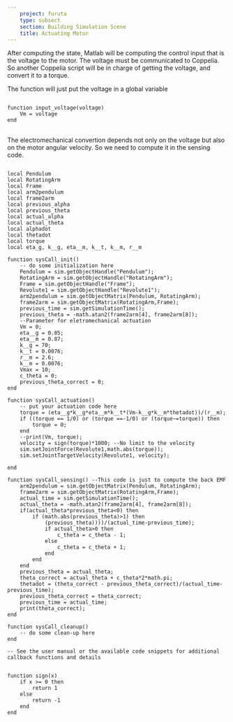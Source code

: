 ```yaml
---
    project: furuta
    type: subsect
    section: Building Simulation Scene
    title: Actuating Motor
---
```


After computing the state, Matlab will be computing the control input that is the voltage to the motor. The voltage must be communicated to Coppelia. So another Coppelia script will be in charge of getting the voltage, and convert it to a torque.

The function will just put the voltage in a global variable

<pre>
<code>
function input_voltage(voltage)
    Vm = voltage
end
</code>
</pre>

The electromechanical convertion depends not only on the voltage but also on the motor angular velocity. So we need to compute it in the sensing code.

<pre>
<code>
local Pendulum
local RotatingArm
local Frame
local arm2pendulum
local frame2arm
local previous_alpha
local previous_theta
local actual_alpha
local actual_theta
local alphadot
local thetadot
local torque
local eta_g, k__g, eta__m, k__t, k__m, r__m

function sysCall_init()
    -- do some initialization here
    Pendulum = sim.getObjectHandle("Pendulum");
    RotatingArm = sim.getObjectHandle("RotatingArm");
    Frame = sim.getObjectHandle("Frame");
    Revolute1 = sim.getObjectHandle("Revolute1");
    arm2pendulum = sim.getObjectMatrix(Pendulum, RotatingArm);
    frame2arm = sim.getObjectMatrix(RotatingArm,Frame);
    previous_time = sim.getSimulationTime();
    previous_theta = -math.atan2(frame2arm[4], frame2arm[8]);
    --Parameter for eletromechanical actuation
    Vm = 0;
    eta__g = 0.85;
    eta__m = 0.87;
    k__g = 70;
    k__t = 0.0076;
    r__m = 2.6;
    k__m = 0.0076;
    Vmax = 10;
    c_theta = 0;
    previous_theta_correct = 0;
end

function sysCall_actuation()
    -- put your actuation code here
    torque = (eta__g*k__g*eta__m*k__t*(Vm-k__g*k__m*thetadot))/(r__m);
    if ((torque == 1/0) or (torque ==-1/0) or (torque~=torque)) then
        torque = 0;
    end
    --print(Vm, torque);
    velocity = sign(torque)*1000; --No limit to the velocity
    sim.setJointForce(Revolute1,math.abs(torque));
    sim.setJointTargetVelocity(Revolute1, velocity);

end

function sysCall_sensing() --This code is just to compute the back EMF
    arm2pendulum = sim.getObjectMatrix(Pendulum, RotatingArm);
    frame2arm = sim.getObjectMatrix(RotatingArm,Frame);
    actual_time = sim.getSimulationTime();
    actual_theta = -math.atan2(frame2arm[4], frame2arm[8]);
    if(actual_theta*previous_theta<0) then
        if (math.abs(previous_theta)>1) then
            (previous_theta))))/(actual_time-previous_time);
            if actual_theta>0 then
                c_theta = c_theta - 1;
            else
                c_theta = c_theta + 1;
            end
        end
    end
    previous_theta = actual_theta;
    theta_correct = actual_theta + c_theta*2*math.pi;
    thetadot = (theta_correct - previous_theta_correct)/(actual_time-previous_time);
    previous_theta_correct = theta_correct;
    previous_time = actual_time;
    print(theta_correct);
end

function sysCall_cleanup()
    -- do some clean-up here
end

-- See the user manual or the available code snippets for additional callback functions and details


function sign(x)
    if x >= 0 then
        return 1
    else
        return -1
    end
end
</code>
</pre>



